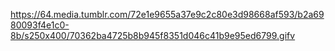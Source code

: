 https://64.media.tumblr.com/72e1e9655a37e9c2c80e3d98668af593/b2a6980093f4e1c0-8b/s250x400/70362ba4725b8b945f8351d046c41b9e95ed6799.gifv
